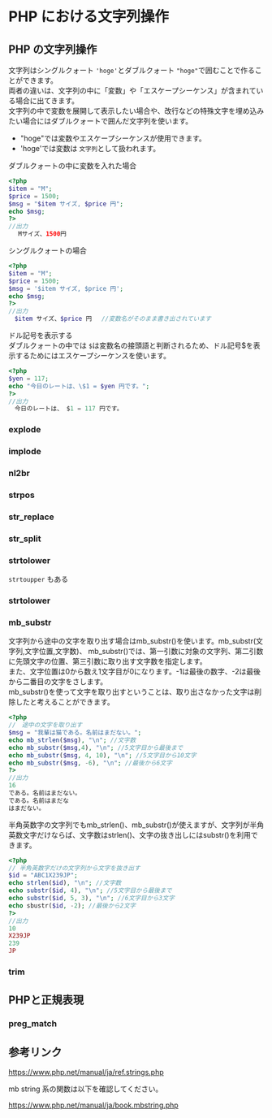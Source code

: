 # PHP における文字列操作

## PHP の文字列操作

文字列はシングルクォート `'hoge'`とダブルクォート `"hoge"`で囲むことで作ることができます。  
両者の違いは、文字列の中に「変数」や「エスケープシーケンス」が含まれている場合に出てきます。  
文字列の中で変数を展開して表示したい場合や、改行などの特殊文字を埋め込みたい場合にはダブルクォートで囲んだ文字列を使います。 

- "hoge"では変数やエスケープシーケンスが使用できます。
- 'hoge'では変数は `文字列`として扱われます。

ダブルクォートの中に変数を入れた場合
```php
<?php
$item = "M"; 
$price = 1500;
$msg = "$item サイズ, $price 円"; 
echo $msg;
?>
//出力
　 Mサイズ、1500円
```
シングルクォートの場合
```php
<?php
$item = "M"; 
$price = 1500;
$msg = '$item サイズ, $price 円'; 
echo $msg;
?>
//出力
　$item サイズ、$price 円 　//変数名がそのまま書き出されています
```
ドル記号を表示する  
ダブルクォートの中では `$`は変数名の接頭語と判断されるため、ドル記号$を表示するためにはエスケープシーケンスを使います。
```php
<?php
$yen = 117;
echo "今日のレートは、\$1 = $yen 円です。";
?>
//出力
　今日のレートは、 $1 = 117 円です。
```

### explode


### implode


### nl2br


### strpos

### str_replace

### str_split

### strtolower

`strtoupper` もある

### strtolower

### mb_substr

文字列から途中の文字を取り出す場合はmb_substr()を使います。mb_substr(文字列,文字位置,文字数)、
mb_substr()では、第一引数に対象の文字列、第二引数に先頭文字の位置、第三引数に取り出す文字数を指定します。  
また、文字位置は0から数え1文字目が0になります。-1は最後の数字、-2は最後から二番目の文字をさします。  
mb_substr()を使って文字を取り出すということは、取り出さなかった文字は削除したと考えることができます。
```php
<?php
//　途中の文字を取り出す
$msg = "我輩は猫である。名前はまだない。";
echo mb_strlen($msg), "\n"; //文字数
echo mb_substr($msg,4), "\n"; //5文字目から最後まで
echo mb_substr($msg, 4, 10), "\n"; //5文字目から10文字
echo mb_substr($msg, -6), "\n"; //最後から6文字
?>
//出力
16
である。名前はまだない。
である。名前はまだな
はまだない。
```

半角英数字の文字列でもmb_strlen()、mb_substr()が使えますが、文字列が半角英数文字だけならば、文字数はstrlen()、文字の抜き出しにはsubstr()を利用できます。
```php
<?php
// 半角英数字だけの文字列から文字を抜き出す
$id = "ABC1X239JP";
echo strlen($id), "\n"; //文字数
echo substr($id, 4), "\n"; //5文字目から最後まで
echo substr($id, 5, 3), "\n"; //6文字目から3文字
echo sbustr($id, -2); //最後から2文字
?>
//出力
10
X239JP
239
JP
```

### trim

## PHPと正規表現

### preg_match


## 参考リンク

https://www.php.net/manual/ja/ref.strings.php

mb string 系の関数は以下を確認してください。

https://www.php.net/manual/ja/book.mbstring.php
